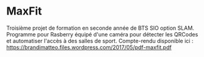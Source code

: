 # MaxFit
Troisième projet de formation en seconde année de BTS SIO option SLAM.
Programme pour Rasberry équipé d'une caméra pour détecter les QRCodes et automatiser l'accès à des salles de sport.
Compte-rendu disponible ici : https://brandimatteo.files.wordpress.com/2017/05/pdf-maxfit.pdf
